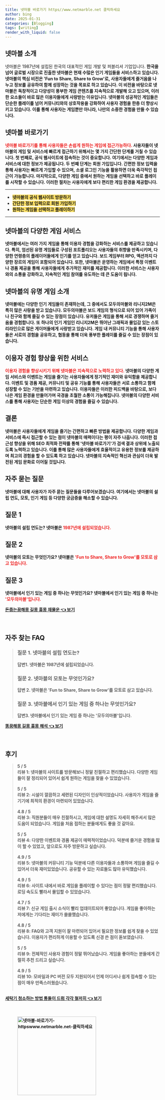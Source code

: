 ```yaml
---
title: 넷마블 바로가기 https//www.netmarble.net 클릭하세요
author: bing
date: 2025-01-31
categories: [Blogging]
tags: [writing]
render_with_liquid: false
---
```



<h2 id='넷마블_소개'>넷마블 소개</h2>

<p>넷마블은 1987년에 설립된 한국의 대표적인 게임 개발 및 퍼블리셔 기업입니다. <b>한국을 넘어 글로벌 시장으로 진출한 넷마블은 현재 수많은 인기 게임들을 서비스하고 있습니다. 넷마블의 <b>핵심 비전은 'Fun to Share, Share to Grow'로, 사용자들에게 즐거움을 나누고 정보를 공유하여 함께 성장하는 것을 목표로 하고 있습니다. 이 비전을 바탕으로 넷마블은 독창적이고 다양성이 풍부한 게임 콘텐츠를 지속적으로 개발해 오고 있으며, 이러한 요소들이 바로 많은 이용자들에게 사랑받는 이유입니다. 넷마블의 성공적인 게임들은 단순한 플레이를 넘어 커뮤니티와의 상호작용을 강화하여 사용자 경험을 한층 더 향상시키고 있습니다. 이를 통해 사용자는 게임뿐만 아니라, 나만의 소중한 경험을 만들 수 있습니다.</p>

<h2 id='넷마블_바로가기'>넷마블 바로가기</h2>

<p><b><span style="color: #ee2323;">넷마블 바로가기를 통해 사용자들은 손쉽게 원하는 게임에 접근가능하다.</span></b> 사용자들이 넷마블의 게임 및 서비스에 빠르게 접근하기 위해서는 몇 가지 간단한 단계를 거칠 수 있습니다. 첫 번째로, 공식 웹사이트에 접속하는 것이 중요합니다. 여기에서는 다양한 게임과 서비스에 대한 정보가 제공됩니다. 두 번째 단계는 회원 가입입니다. 간편한 정보 입력을 통해 사용자는 빠르게 가입할 수 있으며, 소셜 로그인 기능을 활용하면 더욱 즉각적인 접근이 가능합니다. 마지막으로, 다양한 게임 중에서 원하는 게임을 선택하고 바로 플레이를 시작할 수 있습니다. 이러한 절차는 사용자에게 보다 편리한 게임 환경을 제공합니다.</p>

<hr />

<ul>
    <li><b><span style="background-color: #ffe066;">넷마블의 공식 웹사이트 방문하기</span></b></li>
    <li><b><span style="background-color: #ffe066;">간단한 정보 입력으로 회원 가입하기</span></b></li>
    <li><b><span style="background-color: #ffe066;">원하는 게임을 선택하고 플레이하기</span></b></li>
</ul>

<hr />

<h2 id='넷마블_다양한_게임서비스'>넷마블의 다양한 게임 서비스</h2>

<p>넷마블에서는 여러 가지 게임을 통해 이용자 경험을 강화하는 서비스를 제공하고 있습니다. 특히, <b>엄선된 유명 게임들로 구성된 포트폴리오는 사용자들의 취향을 만족시키며, 다양한 연령층의 플레이어들에게 인기를 얻고 있습니다. 보드 게임부터 RPG, 액션까지 다양한 장르의 게임이 포함되어 있습니다. 또한, 넷마블은 운영하는 게임에서 특정 이벤트나 경품 제공을 통해 사용자들에게 추가적인 재미를 제공합니다. 이러한 서비스는 사용자와의 소통을 강화하고, 지속적인 게임 참여를 유도하는 데 큰 도움이 됩니다.</p>

<h2 id='넷마블_유명게임_소개'>넷마블의 유명 게임 소개</h2>

<p>넷마블에는 다양한 인기 게임들이 존재하는데, 그 중에서도 <b>모두의마블</b>와 <b>리니지2M</b>은 특히 많은 사랑을 받고 있습니다. 모두의마블은 보드 게임의 형식으로 되어 있어 가족이나 친구와 함께 즐길 수 있는 장점이 있습니다. 유저들은 게임을 통해 서로 경쟁하며 즐거움을 경험합니다. 또 하나의 인기 게임인 리니지2M은 뛰어난 그래픽과 몰입감 있는 스토리라인으로 많은 게이머들에게 사랑받고 있습니다. 게임 내 커뮤니티 기능을 통해 사용자들은 서로의 경험을 공유하고, 협동을 통해 더욱 풍부한 플레이를 즐길 수 있는 장점이 있습니다.</p>

<h2 id='사용자_이용경험_향상'>이용자 경험 향상을 위한 서비스</h2>

<p><b><span style="color: #ee2323;">이용자 경험을 향상시키기 위해 넷마블은 지속적으로 노력하고 있다.</span></b> 넷마블의 다양한 게임 서비스와 이벤트는 게임을 즐기는 사용자들에게 정기적인 재미와 유익함을 제공합니다. <b>이벤트 및 경품 제공</b>, <b>커뮤니티 및 공유 기능</b>를 통해 사용자들은 서로 소통하고 함께 성장할 수 있는 기반을 마련하고 있습니다. 이용자들은 이러한 피드백을 바탕으로, 보다 나은 게임 환경을 만들어가며 국경을 초월한 소통이 가능해집니다. 넷마블의 다양한 서비스를 통해 사용자는 단순한 게임 이상의 경험을 즐길 수 있습니다.</p>

<h2 id='결론'>결론</h2>

<p>넷마블은 사용자들에게 게임을 즐기는 간편하고 빠른 방법을 제공합니다. <b>다양한 게임과 서비스에 즉시 접근할 수 있는 점이 넷마블의 매력이다는 평이 자주 나옵니다. 이러한 접근성 향상을 위해 <b>SEO 최적화 전략</b>를 통해 '넷마블 바로가기'가 검색 결과 상위에 노출되도록 노력하고 있습니다. 이를 통해 많은 사용자들에게 효율적이고 유용한 정보를 제공하며 최고의 경험을 할 수 있도록 하고 있습니다. 넷마블의 지속적인 혁신과 관심이 더욱 발전된 게임 문화로 이어질 것입니다.</p>

<h2 id='자주_묻는_질문'>자주 묻는 질문</h2>

<p>넷마블에 대해 사용자가 자주 묻는 질문들을 다루어보겠습니다. 여기에서는 넷마블의 설립 연도, 모토, 인기 게임 등 다양한 궁금증을 해소할 수 있습니다.</p>

<h2 id='질문_1'>질문 1</h2>

<p>넷마블의 설립 연도는? 넷마블은 <b><span style="color: #ee2323;">1987년에 설립되었습니다.</span></b></p>

<h2 id='질문_2'>질문 2</h2>

<p>넷마블의 모토는 무엇인가요? 넷마블은 <b><span style="color: #ee2323;">'Fun to Share, Share to Grow'를 모토로 삼고 있습니다.</span></b></p>

<h2 id='질문_3'>질문 3</h2>

<p>넷마블에서 인기 있는 게임 중 하나는 무엇인가요? 넷마블에서 인기 있는 게임 중 하나는 <b><span style="color: #ee2323;">'모두의마블'입니다.</span></b></p>


<p><a class="click-button" title="돈줍는꿈해몽 길몽 흉몽 재물운" href="https://afficreate.github.io/posts/%EB%8F%88%EC%A4%8D%EB%8A%94%EA%BF%88%ED%95%B4%EB%AA%BD-%EA%B8%B8%EB%AA%BD-%ED%9D%89%EB%AA%BD-%EC%9E%AC%EB%AC%BC%EC%9A%B4/" rel="dofollow">돈줍는꿈해몽 길몽 흉몽 재물운 👈 보기</a></p><br>
<h2 id='자주_찾는_FAQ'>자주 찾는 FAQ</h2>
<div itemscope="" itemtype="https://schema.org/FAQPage"> 
<blockquote> 
<div itemscope="" itemprop="mainEntity" itemtype="https://schema.org/Question"> 
<h3 itemprop="name">질문 1. 넷마블의 설립 연도는?</h3> 
<div itemscope="" itemprop="acceptedAnswer" itemtype="https://schema.org/Answer"> 
<span itemprop="text"> 
<p>답변1. 넷마블은 1987년에 설립되었습니다.</p> 
</span> 
</div> 
</div> 
<div itemscope="" itemprop="mainEntity" itemtype="https://schema.org/Question"> 
<h3 itemprop="name">질문 2. 넷마블의 모토는 무엇인가요?</h3> 
<div itemscope="" itemprop="acceptedAnswer" itemtype="https://schema.org/Answer"> 
<span itemprop="text"> 
<p>답변 2. 넷마블은 'Fun to Share, Share to Grow'를 모토로 삼고 있습니다.</p> 
</span> 
</div> 
</div> 
<div itemscope="" itemprop="mainEntity" itemtype="https://schema.org/Question"> 
<h3 itemprop="name">질문 3. 넷마블에서 인기 있는 게임 중 하나는 무엇인가요?</h3> 
<div itemscope="" itemprop="acceptedAnswer" itemtype="https://schema.org/Answer"> 
<span itemprop="text"> 
<p>답변3. 넷마블에서 인기 있는 게임 중 하나는 '모두의마블'입니다.</p> 
</span> 
</div> 
</div> 
</blockquote> 
</div>
<p><a class="click-button" title="똥꿈해몽 길몽 흉몽 해석" href="https://afficreate.github.io/posts/%EB%98%A5%EA%BF%88%ED%95%B4%EB%AA%BD-%EA%B8%B8%EB%AA%BD-%ED%9D%89%EB%AA%BD-%ED%95%B4%EC%84%9D/" rel="dofollow">똥꿈해몽 길몽 흉몽 해석 👈 보기</a></p><br>
<h2 id='후기'>후기</h2>
<div itemscope itemtype="https://schema.org/Product">
  <blockquote>
  <div itemprop="review" itemscope itemtype="https://schema.org/Review">
      <div itemprop="reviewRating" itemscope itemtype="https://schema.org/Rating"> <span itemprop="ratingValue">5</span> / <span itemprop="bestRating">5</span> </div>
      <span itemprop="reviewBody">리뷰 1: 넷마블의 사이트를 방문해보니 정말 친절하고 편리했습니다. 다양한 게임들이 잘 정리되어 있어서 쉽게 원하는 게임을 찾을 수 있었습니다.</span>
  </div>
  <br>
  <div itemprop="review" itemscope itemtype="https://schema.org/Review">
      <div itemprop="reviewRating" itemscope itemtype="https://schema.org/Rating"> <span itemprop="ratingValue">5</span> / <span itemprop="bestRating">5</span> </div>
      <span itemprop="reviewBody">리뷰 2: 시설이 깔끔하고 세련된 디자인이 인상적이었습니다. 사용자가 게임을 즐기기에 최적의 환경이 마련되어 있었습니다.</span>
  </div>
  <br>
  <div itemprop="review" itemscope itemtype="https://schema.org/Review">
      <div itemprop="reviewRating" itemscope itemtype="https://schema.org/Rating"> <span itemprop="ratingValue">4.8</span> / <span itemprop="bestRating">5</span> </div>
      <span itemprop="reviewBody">리뷰 3: 직원분들이 매우 친절하시고, 게임에 대한 설명도 자세히 해주셔서 많은 도움이 되었습니다. 게임을 처음 접하는 분들에게도 좋을 것 같아요.</span>
  </div>
  <br>
  <div itemprop="review" itemscope itemtype="https://schema.org/Review">
      <div itemprop="reviewRating" itemscope itemtype="https://schema.org/Rating"> <span itemprop="ratingValue">5</span> / <span itemprop="bestRating">5</span> </div>
      <span itemprop="reviewBody">리뷰 4: 다양한 이벤트와 경품 제공이 매력적이었습니다. 덕분에 즐거운 경험을 많이 할 수 있었고, 앞으로도 자주 방문하고 싶습니다.</span>
  </div>
  <br>
  <div itemprop="review" itemscope itemtype="https://schema.org/Review">
      <div itemprop="reviewRating" itemscope itemtype="https://schema.org/Rating"> <span itemprop="ratingValue">4.9</span> / <span itemprop="bestRating">5</span> </div>
      <span itemprop="reviewBody">리뷰 5: 넷마블의 커뮤니티 기능 덕분에 다른 이용자들과 소통하며 게임을 즐길 수 있어서 더욱 재미있었습니다. 공유할 수 있는 자료들도 많아 유익했습니다.</span>
  </div>
  <br>
  <div itemprop="review" itemscope itemtype="https://schema.org/Review">
      <div itemprop="reviewRating" itemscope itemtype="https://schema.org/Rating"> <span itemprop="ratingValue">4.9</span> / <span itemprop="bestRating">5</span> </div>
      <span itemprop="reviewBody">리뷰 6: 사이트 내에서 바로 게임을 플레이할 수 있다는 점이 정말 편리했습니다. 로딩 속도도 빨라서 몰입할 수 있었습니다.</span>
  </div>
  <br>
  <div itemprop="review" itemscope itemtype="https://schema.org/Review">
      <div itemprop="reviewRating" itemscope itemtype="https://schema.org/Rating"> <span itemprop="ratingValue">4.7</span> / <span itemprop="bestRating">5</span> </div>
      <span itemprop="reviewBody">리뷰 7: 신규 게임 출시 소식이 빨리 업데이트되어 좋았습니다. 게임을 좋아하는 저에게는 기다리는 재미가 쏠쏠했습니다.</span>
  </div>
  <br>
  <div itemprop="review" itemscope itemtype="https://schema.org/Review">
      <div itemprop="reviewRating" itemscope itemtype="https://schema.org/Rating"> <span itemprop="ratingValue">4.8</span> / <span itemprop="bestRating">5</span> </div>
      <span itemprop="reviewBody">리뷰 8: FAQ와 고객 지원이 잘 마련되어 있어서 필요한 정보를 쉽게 찾을 수 있었습니다. 이용자가 편리하게 이용할 수 있도록 신경 쓴 점이 돋보였습니다.</span>
  </div>
  <br>
  <div itemprop="review" itemscope itemtype="https://schema.org/Review">
      <div itemprop="reviewRating" itemscope itemtype="https://schema.org/Rating"> <span itemprop="ratingValue">5</span> / <span itemprop="bestRating">5</span> </div>
      <span itemprop="reviewBody">리뷰 9: 전체적인 사용자 경험이 정말 뛰어났습니다. 게임을 좋아하는 분들에게 간절히 추천 드리고 싶습니다.</span>
  </div>
  <br>
  <div itemprop="review" itemscope itemtype="https://schema.org/Review">
      <div itemprop="reviewRating" itemscope itemtype="https://schema.org/Rating"> <span itemprop="ratingValue">4.9</span> / <span itemprop="bestRating">5</span> </div>
      <span itemprop="reviewBody">리뷰 10: 모바일과 PC 버전 모두 지원되어서 언제 어디서나 쉽게 접속할 수 있는 점이 매우 만족스러웠습니다.</span>
  </div>
  <br>
  </blockquote>
</div>
<p><a class="click-button" title="세탁기 청소하는 방법 통돌이 드럼 각각 철저히" href="https://afficreate.github.io/posts/%EC%84%B8%ED%83%81%EA%B8%B0-%EC%B2%AD%EC%86%8C%ED%95%98%EB%8A%94-%EB%B0%A9%EB%B2%95-%ED%86%B5%EB%8F%8C%EC%9D%B4-%EB%93%9C%EB%9F%BC-%EA%B0%81%EA%B0%81-%EC%B2%A0%EC%A0%80%ED%9E%88/" rel="dofollow">세탁기 청소하는 방법 통돌이 드럼 각각 철저히 👈 보기</a></p><br>
<figure class="image"><img src="https://afficreate.github.io/assets/img/thumbnail/넷마블-바로가기-httpswww.netmarble.net-클릭하세요.webp" alt="넷마블-바로가기-httpswww.netmarble.net-클릭하세요" width="256" height="256"></figure>